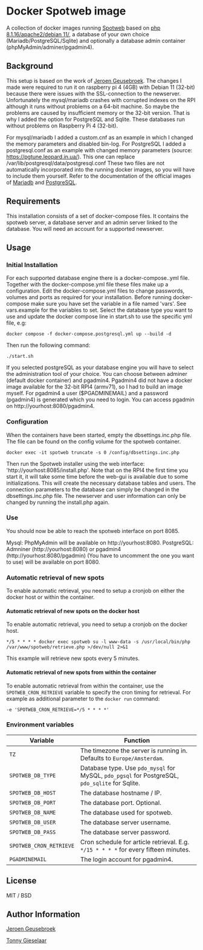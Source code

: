 # Docker Spotweb image
A collection of docker images running [Spotweb](https://github.com/spotweb/spotweb) based on [php 8.1.16/apache2/debian 11/](https://hub.docker.com/_/php/), a database of your own choice (Mariadb/PostgreSQL/Sqlite) and optionally a database admin container (phpMyAdmin/adminer/pgadmin4).

## Background
This setup is based on the work of [Jeroen Geusebroek](https://github.com/jgeusebroek/docker-spotweb).
The changes I made were required to run it on raspberry pi 4 (4GB) with Debian 11 (32-bit) because there were issues with the SSL-connection to the newserver.
Unfortunately the mysql/mariadb crashes with corrupted indexes on the RPI although it runs without problems on a 64-bit machine. So maybe the problems are caused by insufficient memory or the 32-bit version. 
That is why I added the option for PostgreSQL and Sqlite. These databases run without problems on Raspberry Pi 4 (32-bit).

For mysql/mariadb I added a custom.cnf as an example in which I changed the memory parameters and disabled bin-log.
For PostgreSQL I added a postgresql.conf as an example with changed memory parameters (source: https://pgtune.leopard.in.ua/). This one can replace /var/lib/postgresql/data/postgresql.conf
These two files are not automatically incorporated into the running docker images, so you will have to include them yourself.
Refer to the documentation of the official images of [Mariadb](https://hub.docker.com/_/mariadb) and [PostgreSQL](https://hub.docker.com/_/postgres).

## Requirements
This installation consists of a set of docker-compose files.
It contains the spotweb server, a database server and an admin server linked to the database.
You will need an account for a supported newserver.

## Usage
### Initial Installation
For each supported database engine there is a docker-compose.<dbengine>.yml file. Together with the docker-compose.yml file these files make up a configuration.
Edit the docker-compose.yml files to change passwords, volumes and ports as required for your installation. 
Before running docker-compose make sure you have set the variable in a file named 'vars'. See vars.example for the variables to set.
Select the database type you want to use and update the docker compose line in start.sh to use the specific yml file, e.g:

	docker compose -f docker-compose.postgresql.yml up --build -d

Then run the following command:

	./start.sh
	
If you selected postgreSQL as your database engine you will have to select the administration tool of your choice. You can choose between adminer (default docker container) and pgadmin4.
Pgadmin4 did not have a docker image available for the 32-bit RPI4 (armv71), so I had to build an image myself. 
For pgadmin4 a user ($PGADMINEMAIL) and a password (pgadmin4) is generated which you need to login. You can access pgadmin on http://yourhost:8080/pgadmin4.

### Configuration
When the containers have been started, empty the dbsettings.inc.php file. The file can be found on the config volume for the spotweb container.

	docker exec -it spotweb truncate -s 0 /config/dbsettings.inc.php
	
Then run the Spotweb installer using the web interface: 'http://yourhost:8085/install.php'. Note that on the RPI4 the first time you start it, it will take some time before the web-gui is available due to some initializations.
This will create the necessary database tables and users. The connection parameters to the database can simply be changed in the dbsettings.inc.php file. The newserver and user information can only be changed by running the install.php again.

### Use
You should now be able to reach the spotweb interface on port 8085.

Mysql: PhpMyAdmin will be available on http://yourhost:8080.
PostgreSQL: Admniner (http://yourhost:8080) or pgadmin4 (http://yourhost:8080/pgadmin) (You have to uncomment the one you want to use) will be available on port 8080. 

### Automatic retrieval of new spots
To enable automatic retrieval, you need to setup a cronjob on either the docker host or within the container.

#### Automatic retrieval of new spots on the docker host
To enable automatic retrieval, you need to setup a cronjob on the docker host.

	*/5 * * * * docker exec spotweb su -l www-data -s /usr/local/bin/php /var/www/spotweb/retrieve.php >/dev/null 2>&1

This example will retrieve new spots every 5 minutes.
#### Automatic retrieval of new spots from within the container
To enable automatic retrieval from within the container, use the `SPOTWEB_CRON_RETRIEVE` variable to specify the cron timing for retrieval. For example as additional parameter to the `docker run` command:

    -e 'SPOTWEB_CRON_RETRIEVE=*/5 * * * *'

### Environment variables
| Variable | Function |
| --- | --- |
| `TZ` | The timezone the server is running in. Defaults to `Europe/Amsterdam`. |
| `SPOTWEB_DB_TYPE` | Database type. Use `pdo_mysql` for MySQL, `pdo_pgsql` for PostgreSQL, `pdo_sqlite` for Sqlite. |
| `SPOTWEB_DB_HOST` | The database hostname / IP. |
| `SPOTWEB_DB_PORT` | The database port. Optional. |
| `SPOTWEB_DB_NAME` | The database used for spotweb. |
| `SPOTWEB_DB_USER` | The database server username. |
| `SPOTWEB_DB_PASS` | The database server password. |
| `SPOTWEB_CRON_RETRIEVE` | Cron schedule for article retrieval. E.g. `*/15 * * * *` for every fifteen minutes.|
| `PGADMINEMAIL` | The login account for pgadmin4. |
## License

MIT / BSD

## Author Information

[Jeroen Geusebroek](https://jeroengeusebroek.nl/)

[Tonny Gieselaar](mailto://tgiesela@gmail.com)
